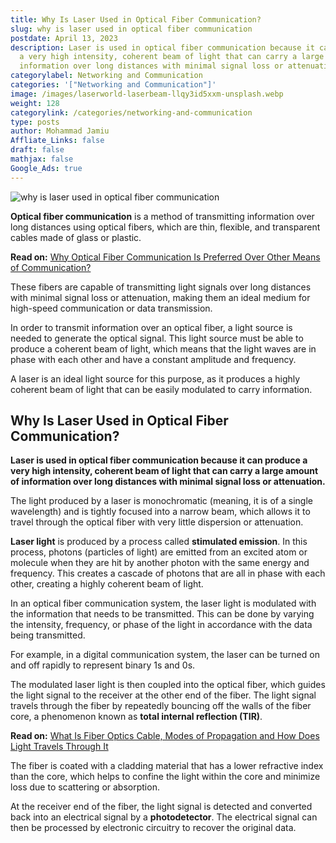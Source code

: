 ```yaml
---
title: Why Is Laser Used in Optical Fiber Communication?
slug: why is laser used in optical fiber communication
postdate: April 13, 2023
description: Laser is used in optical fiber communication because it can produce
  a very high intensity, coherent beam of light that can carry a large amount of
  information over long distances with minimal signal loss or attenuation.
categorylabel: Networking and Communication
categories: '["Networking and Communication"]'
image: /images/laserworld-laserbeam-llqy3id5xxm-unsplash.webp
weight: 128
categorylink: /categories/networking-and-communication
type: posts
author: Mohammad Jamiu
Affliate_Links: false
draft: false
mathjax: false
Google_Ads: true
---
```

![why is laser used in optical fiber communication](/images/laserworld-laserbeam-llqy3id5xxm-unsplash.webp "why is laser used in optical fiber communication")

**Optical fiber communication** is a method of transmitting information over long distances using optical fibers, which are thin, flexible, and transparent cables made of glass or plastic. 

**Read on:** [Why Optical Fiber Communication Is Preferred Over Other Means of Communication?](/networking/why-optical-fiber-communication-is-prefered/)

These fibers are capable of transmitting light signals over long distances with minimal signal loss or attenuation, making them an ideal medium for high-speed communication or data transmission.

In order to transmit information over an optical fiber, a light source is needed to generate the optical signal. This light source must be able to produce a coherent beam of light, which means that the light waves are in phase with each other and have a constant amplitude and frequency. 

A laser is an ideal light source for this purpose, as it produces a highly coherent beam of light that can be easily modulated to carry information.

## Why Is Laser Used in Optical Fiber Communication?

**Laser is used in optical fiber communication because it can produce a very high intensity, coherent beam of light that can carry a large amount of information over long distances with minimal signal loss or attenuation.** 

The light produced by a laser is monochromatic (meaning, it is of a single wavelength) and is tightly focused into a narrow beam, which allows it to travel through the optical fiber with very little dispersion or attenuation.

**Laser light** is produced by a process called **stimulated emission**. In this process, photons (particles of light) are emitted from an excited atom or molecule when they are hit by another photon with the same energy and frequency. This creates a cascade of photons that are all in phase with each other, creating a highly coherent beam of light.

In an optical fiber communication system, the laser light is modulated with the information that needs to be transmitted. This can be done by varying the intensity, frequency, or phase of the light in accordance with the data being transmitted. 

For example, in a digital communication system, the laser can be turned on and off rapidly to represent binary 1s and 0s.

The modulated laser light is then coupled into the optical fiber, which guides the light signal to the receiver at the other end of the fiber. The light signal travels through the fiber by repeatedly bouncing off the walls of the fiber core, a phenomenon known as **total internal reflection (TIR)**.

**Read on:** [What Is Fiber Optics Cable, Modes of Propagation and How Does Light Travels Through It](/networking/what-is-fiber-optics-cable-and-how-does-light-travels-through-it/)

The fiber is coated with a cladding material that has a lower refractive index than the core, which helps to confine the light within the core and minimize loss due to scattering or absorption.

At the receiver end of the fiber, the light signal is detected and converted back into an electrical signal by a **photodetector**. The electrical signal can then be processed by electronic circuitry to recover the original data.
